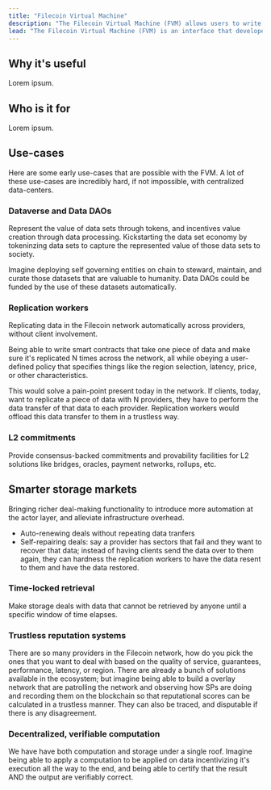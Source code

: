 ```yaml
---
title: "Filecoin Virtual Machine"
description: "The Filecoin Virtual Machine (FVM) allows users to write their own smart-contracts and run them against the Filecoin network. This website contains all the documetation for the FVM project, including examples and reference material to help developers build on the FVM."
lead: "The Filecoin Virtual Machine (FVM) is an interface that developers can use to deploy smart-contracts on the Filecoin network. FVM contracts will introduce the ability to perfom on-chain computation, or the computation of a state. This is the perfect pairing of blockchain storage and computation that Web3 has been waiting for."
---
```


## Why it's useful

Lorem ipsum.

## Who is it for

Lorem ipsum.

## Use-cases

Here are some early use-cases that are possible with the FVM. A lot of these use-cases are incredibly hard, if not impossible, with centralized data-centers.

### Dataverse and Data DAOs

Represent the value of data sets through tokens, and incentives value creation through data processing. Kickstarting the data set economy by tokeninzing data sets to capture the represented value of those data sets to society.

Imagine deploying self governing entities on chain to steward, maintain, and curate those datasets that are valuable to humanity. Data DAOs could be funded by the use of these datasets automatically.

### Replication workers

Replicating data in the Filecoin network automatically across providers, without client involvement.

Being able to write smart contracts that take one piece of data and make sure it's replicated N times across the network, all while obeying a user-defined policy that specifies things like the region selection, latency, price, or other characteristics.

This would solve a pain-point present today in the network. If clients, today, want to replicate a piece of data with N providers, they have to perform the data transfer of that data to each provider. Replication workers would offload this data transfer to them in a trustless way.

### L2 commitments

Provide consensus-backed commitments and provability facilities for L2 solutions like bridges, oracles, payment networks, rollups, etc.

## Smarter storage markets

Bringing richer deal-making functionality to introduce more automation at the actor layer, and alleviate infrastructure overhead.

- Auto-renewing deals without repeating data tranfers
- Self-repairing deals: say a provider has sectors that fail and they want to recover that data; instead of having clients send the data over to them again, they can hardness the replication workers to have the data resent to them and have the data restored.

### Time-locked retrieval

Make storage deals with data that cannot be retrieved by anyone until a specific window of time elapses.

### Trustless reputation systems

There are so many providers in the Filecoin network, how do you pick the ones that you want to deal with based on the quality of service, guarantees, performance, latency, or region. There are already a bunch of solutions available in the ecosystem; but imagine being able to build a overlay network that are patrolling the network and observing how SPs are doing and recording them on the blockchain so that reputational scores can be calculated in a trustless manner. They can also be traced, and disputable if there is any disagreement.

### Decentralized, verifiable computation

We have have both computation and storage under a single roof. Imagine being able to apply a computation to be applied on data incentivizing it's execution all the way to the end, and being able to certify that the result AND the output are verifiably correct.
